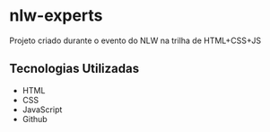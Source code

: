 # nlw-experts
Projeto criado durante o evento do NLW na trilha de HTML+CSS+JS

## Tecnologias Utilizadas

- HTML
- CSS
- JavaScript
- Github